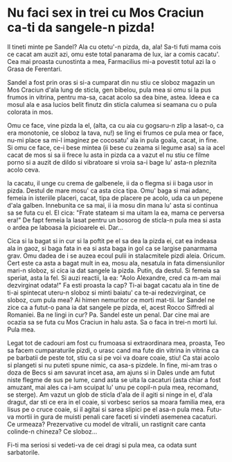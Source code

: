 # Nu faci sex in trei cu Mos Craciun ca-ti da sangele-n pizda!

Il tineti minte pe Sandel? Ala cu otetu'-n pizda, da, ala! Sa-ti futi mama cois ce cacat am auzit azi, omu este total panarama de lux, iar a comis cacatu'. Cea mai proasta cunostinta a mea, Farmacilius mi-a povestit totul azi la o Grasa de Ferentari.

Sandel a fost prin oras si si-a cumparat din nu stiu ce sloboz magazin un Mos Craciun d'ala lung de sticla, gen bibelou, pula mea si omu si la pus frumos in vitrina, pentru ma-sa, cacat acolo sa dea bine, astea. Ideea e ca mosul ala e asa lucios belit finutz din sticla calumea si seamana cu o pula colorata in mos.

Omu ce face, vine pizda la el, (alta, ca cu aia cu gogsaru-n zlip a lasat-o, ca era monotonie, ce sloboz la tava, nu!) se ling ei frumos ce pula mea or face, nu-mi place sa mi-l imaginez pe cocosatu' ala in pula goala, cacat, in fine. Si omu ce face, ce-i bese mintea (ii bese cu zeama si legume asa) sa ia acel cacat de mos si sa ii frece lu asta in pizda ca a vazut el nu stiu ce filme porno si a auzit de dildo si vibratoare si vroia sa-i bage lu' asta-n pleznita acolo ceva.

Ia cacatu, il unge cu crema de galbenele, ii da o flegma si ii baga usor in pizda. Destul de mare mosu' ca asta cica tipa. Omu' baga si mai adanc, femeia in isteriile placeri, cacat, tipa de placere pe acolo, uda ca un pepene d'ala galben. Innebunita ce sa mai, ii ia mosu din mana lu' asta si continua sa se futa cu el. El cica: "Frate stateam si ma uitam la ea, mama ce perversa era!" De fapt femeia la lasat pentru un bosorog de sticla-n pula mea si asta o ardea pe laboasa la picioarele ei. Dar...

Cica si la bagat si in cur si la poftit pe el sa dea la pizda ei, cat ea indeasa ala in gaoz, si baga fata in ea si asta baga in gol ca se largise panarmama grav. Omu dadea de i se auzea ecoul pulii in stalacmitele pizdi aleia. Oricum. Cert este ca asta a bagat mult in ea, mosu ala, nesatula in fata dimensiunilor mari-n sloboz, si cica ia dat sangele la pizda. Putin, da destul. Si femeia sa speriat, asta la fel. Si auzi reactii, la ea: "Aolo Alexandre, cred ca m-am mai dezvirginat odata!" Fa esti proasta la cap? Ti-ai bagat cacatu ala in tine de ti-ai spintecat uteru-n sloboz si minti baiatu' ca te-ai redezvirginat, ce sloboz, cum pula mea? Ai himen nemuritor ce morti mat-tii. Iar Sandel ne zice ca a futut-o pana ia dat sangele pe pizda, el, acest Rocco Siffredi al Romaniei. Ba ne lingi in cur? Pa. Sandel este un penal. Dar cine mai are ocazia sa se futa cu Mos Craciun in halu asta. Sa o faca in trei-n morti lui. Pula mea.

Legat tot de cadouri am fost cu frumoasa si extraordinara mea, proasta, Teo sa facem cumparaturile pizdi, o urasc cand ma fute din vitrina in vitrina ca pe barbatii de peste tot, stiu ca si pe voi va doare coaie, stiu! Ca stai acolo si plangeti si nu puteti spune nimic, ca asa-s pizdele. In fine, mi-am tras o doza de Becs si am savurat incet asa, am ajuns si in Dales unde am futut niste flegme de sus pe lume, cand asta se uita la cacaturi (asta chiar a fost amuzant, mai ales ca i-am scuipat lu' unu pe copil-n pula mea, recomand, se sterge). Am vazut un glob de sticla d'ala de il agiti si ninge in el, d'ala dragut, dar sti ce era in el coaie, si vorbesc serios sa moara familia mea, era Iisus pe o cruce coaie, si il agitai si sarea slipici pe el asa-n pula mea. Futu-va mortii in gura de muisti penali care faceti si vindeti asemenea cacaturi. Ce urmeaza? Prezervative cu model de vitralii, un rastignit care canta colinde-n chineza? Ce sloboz...

Fi-ti ma seriosi si vedeti-va de cei dragi si pula mea, ca odata sunt sarbatorile.